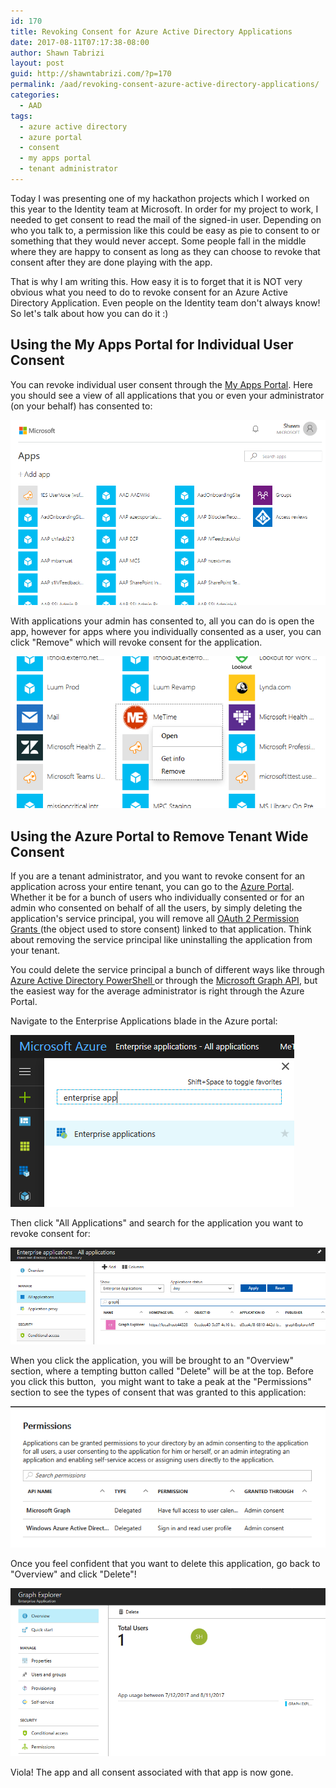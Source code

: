 ```yaml
---
id: 170
title: Revoking Consent for Azure Active Directory Applications
date: 2017-08-11T07:17:38-08:00
author: Shawn Tabrizi
layout: post
guid: http://shawntabrizi.com/?p=170
permalink: /aad/revoking-consent-azure-active-directory-applications/
categories:
  - AAD
tags:
  - azure active directory
  - azure portal
  - consent
  - my apps portal
  - tenant administrator
---
```

<p>Today I was presenting one of my hackathon projects which I worked on this year to the Identity team at Microsoft. In order for my project to work, I needed to get consent to read the mail of the signed-in user. Depending on who you talk to, a permission like this could be easy as pie to consent to or something that they would never accept. Some people fall in the middle where they are happy to consent as long as they can choose to revoke that consent after they are done playing with the app.</p>

<p>That is why I am writing this. How easy it is to forget that it is NOT very obvious what you need to do to revoke consent for an Azure Active Directory Application. Even people on the Identity team don't always know! So let's talk about how you can do it :)</p>

<h2>Using the My Apps Portal for Individual User Consent</h2>
<p>You can revoke individual user consent through the <a href="https://myapps.microsoft.com/">My Apps Portal</a>. Here you should see a view of all applications that you or even your administrator (on your behalf) has consented to:</p>

<p id="xfDUleQ"><img class="alignnone size-full wp-image-172 " src="/assets/images/img_598d51215d1c7.png" alt="" /></p>

<p>With applications your admin has consented to, all you can do is open the app, however for apps where you individually consented as a user, you can click "Remove" which will revoke consent for the application.</p>

<p id="ugVbKmG"><img class="alignnone size-full wp-image-173 " src="/assets/images/img_598d517f175d3.png" alt="" /></p>

<h2>Using the Azure Portal to Remove Tenant Wide Consent</h2>
<p>If you are a tenant administrator, and you want to revoke consent for an application across your entire tenant, you can go to the <a href="https://portal.azure.com/">Azure Portal</a>.  Whether it be for a bunch of users who individually consented or for an admin who consented on behalf of all the users, by simply deleting the application's service principal, you will remove all <a href="https://msdn.microsoft.com/en-us/library/azure/ad/graph/api/entity-and-complex-type-reference#oauth2permissiongrant-entity">OAuth 2 Permission Grants </a>(the object used to store consent) linked to that application. Think about removing the service principal like uninstalling the application from your tenant.</p>

<p>You could delete the service principal a bunch of different ways like through <a href="https://docs.microsoft.com/en-us/powershell/module/azuread/remove-azureadserviceprincipal">Azure Active Directory PowerShell </a>or through the <a href="https://developer.microsoft.com/en-us/graph/docs/api-reference/beta/api/serviceprincipal_delete">Microsoft Graph API</a>, but the easiest way for the average administrator is right through the Azure Portal.</p>

<p>Navigate to the Enterprise Applications blade in the Azure portal:</p>
<p id="vyowlIU"><img class="alignnone size-full wp-image-174 " src="/assets/images/img_598d58dbe2787.png" alt="" /></p>

<p>Then click "All Applications" and search for the application you want to revoke consent for:</p>
<p id="bFsfGTh"><img class="alignnone size-full wp-image-175 " src="/assets/images/img_598d594ddf163.png" alt="" /></p>

<p>When you click the application, you will be brought to an "Overview" section, where a tempting button called "Delete" will be at the top. Before you click this button,  you might want to take a peak at the "Permissions" section to see the types of consent that was granted to this application:</p>
<p id="WwoGsnK"><img class="alignnone size-full wp-image-176 " src="/assets/images/img_598d59b5e2851.png" alt="" /></p>

<p>Once you feel confident that you want to delete this application, go back to "Overview" and click "Delete"!</p>
<p id="BQjBUoD"><img class="alignnone size-full wp-image-178 " src="/assets/images/img_598d5ae51090c.png" alt="" /></p>

<p>Viola! The app and all consent associated with that app is now gone.</p>